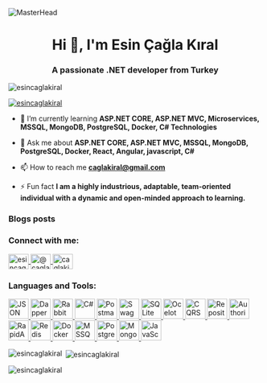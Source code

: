 ![MasterHead](https://miro.medium.com/v2/resize:fit:825/0*jZBSbWmvl6IF-YPW.png)

<h1 align="center">Hi 👋, I'm Esin Çağla Kıral</h1>
<h3 align="center">A passionate .NET developer from Turkey</h3>

<p align="left"> 
  <img src="https://komarev.com/ghpvc/?username=esincaglakiral&label=Profile%20views&color=0e75b6&style=flat" alt="esincaglakiral" /> 
</p>

<p align="left"> 
  <a href="https://github.com/ryo-ma/github-profile-trophy">
    <img src="https://github-profile-trophy.vercel.app/?username=esincaglakiral" alt="esincaglakiral" />
  </a> 
</p>

- 🌱 I’m currently learning **ASP.NET CORE, ASP.NET MVC, Microservices, MSSQL, MongoDB, PostgreSQL, Docker, C# Technologies**

- 💬 Ask me about **ASP.NET CORE, ASP.NET MVC, MSSQL, MongoDB, PostgreSQL, Docker, React, Angular, javascript, C#**

- 📫 How to reach me **caglakiral@gmail.com**

- ⚡ Fun fact **I am a highly industrious, adaptable, team-oriented individual with a dynamic and open-minded approach to learning.**

### Blogs posts
<!-- BLOG-POST-LIST:START -->
<!-- BLOG-POST-LIST:END -->

<h3 align="left">Connect with me:</h3>
<p align="left">
  <a href="https://linkedin.com/in/esincaglakiral" target="blank">
    <img align="center" src="https://raw.githubusercontent.com/rahuldkjain/github-profile-readme-generator/master/src/images/icons/Social/linked-in-alt.svg" alt="esincaglakiral" height="30" width="40" />
  </a>
  <a href="https://medium.com/@caglakiral" target="blank">
    <img align="center" src="https://raw.githubusercontent.com/rahuldkjain/github-profile-readme-generator/master/src/images/icons/Social/medium.svg" alt="@caglakiral" height="30" width="40" />
  </a>
  <a href="https://www.hackerrank.com/caglakiral" target="blank">
    <img align="center" src="https://raw.githubusercontent.com/rahuldkjain/github-profile-readme-generator/master/src/images/icons/Social/hackerrank.svg" alt="caglakiral" height="30" width="40" />
  </a>
</p>

### Languages and Tools:
<p align="left">
  <a href="https://jwt.io/" target="_blank" rel="noreferrer"> 
    <img src="https://img.icons8.com/fluency/48/000000/json-web-token.png" alt="JSON Web Token" width="40" height="40"/> 
  </a> 
  <a href="https://dapper-tutorial.net/" target="_blank" rel="noreferrer"> 
    <img src="https://img.icons8.com/color/48/000000/dot-net.png" alt="Dapper" width="40" height="40"/> 
  </a> 
 <a href="https://www.rabbitmq.com/" target="_blank" rel="noreferrer"> 
    <img src="https://img.icons8.com/color/48/000000/rabbitmq.png" alt="RabbitMQ" width="40" height="40"/> 
  </a>

  <a href="https://docs.microsoft.com/en-us/dotnet/csharp/" target="_blank" rel="noreferrer"> 
    <img src="https://img.icons8.com/color/48/000000/c-sharp.png" alt="C#" width="40" height="40"/> 
  </a> 
  
  <a href="https://www.getpostman.com/" target="_blank" rel="noreferrer"> 
    <img src="https://img.icons8.com/dusk/48/000000/postman-api.png" alt="Postman" width="40" height="40"/> 
  </a> 
  <a href="https://swagger.io/" target="_blank" rel="noreferrer"> 
    <img src="https://img.icons8.com/fluency/48/000000/api.png" alt="Swagger" width="40" height="40"/> 
  </a> 
 
  <a href="https://www.sqlite.org/" target="_blank" rel="noreferrer"> 
    <img src="https://img.icons8.com/color/48/000000/sql.png" alt="SQLite" width="40" height="40"/> 
  </a> 
  <a href="https://ocelot.readthedocs.io/en/latest/" target="_blank" rel="noreferrer"> 
    <img src="https://img.icons8.com/color/48/000000/api-settings.png" alt="Ocelot Gateway" width="40" height="40"/> 
  </a>
  <a href="https://www.dotnettricks.com/learn/designpatterns/cqrs-design-pattern-dotnet" target="_blank" rel="noreferrer"> 
    <img src="https://img.icons8.com/fluency/48/000000/process.png" alt="CQRS Design Pattern" width="40" height="40"/> 
  </a>

  <a href="https://martinfowler.com/eaaCatalog/repository.html" target="_blank" rel="noreferrer"> 
    <img src="https://img.icons8.com/color/48/000000/folder-invoices.png" alt="Repository Design Pattern" width="40" height="40"/> 
  </a> 
  <a href="https://docs.microsoft.com/en-us/aspnet/core/security/authorization/secure-data" target="_blank" rel="noreferrer"> 
    <img src="https://img.icons8.com/color/48/000000/lock.png" alt="Authorization" width="40" height="40"/> 
  </a> 
  <a href="https://rapidapi.com/" target="_blank" rel="noreferrer"> 
    <img src="https://img.icons8.com/color/48/000000/api.png" alt="RapidAPI" width="40" height="40"/> 
  </a>
  <a href="https://redis.io/" target="_blank" rel="noreferrer"> 
    <img src="https://img.icons8.com/color/48/000000/redis.png" alt="Redis" width="40" height="40"/> 
  </a> 

  <a href="https://www.docker.com/" target="_blank" rel="noreferrer"> 
    <img src="https://img.icons8.com/fluency/48/000000/docker.png" alt="Docker" width="40" height="40"/> 
  </a> 
  <a href="https://www.microsoft.com/en-us/sql-server" target="_blank" rel="noreferrer"> 
    <img src="https://img.icons8.com/color/48/000000/microsoft-sql-server.png" alt="MSSQL" width="40" height="40"/> 
  </a> 
  <a href="https://www.postgresql.org/" target="_blank" rel="noreferrer"> 
    <img src="https://img.icons8.com/color/48/000000/postgreesql.png" alt="PostgreSQL" width="40" height="40"/> 
  </a> 
  <a href="https://www.mongodb.com/" target="_blank" rel="noreferrer"> 
    <img src="https://img.icons8.com/color/48/000000/mongodb.png" alt="MongoDB" width="40" height="40"/> 
  </a>

  <a href="https://developer.mozilla.org/en-US/docs/Web/JavaScript" target="_blank" rel="noreferrer"> 
    <img src="https://img.icons8.com/color/48/000000/javascript.png" alt="JavaScript" width="40" height="40"/> 
  </a>
</p>



<p><img align="left" src="https://github-readme-stats.vercel.app/api/top-langs?username=esincaglakiral&show_icons=true&locale=en&layout=compact" alt="esincaglakiral" /></p>

<p>&nbsp;<img align="center" src="https://github-readme-stats.vercel.app/api?username=esincaglakiral&show_icons=true&locale=en" alt="esincaglakiral" /></p>

<p><img align="center" src="https://github-readme-streak-stats.herokuapp.com/?user=esincaglakiral&" alt="esincaglakiral" /></p>
